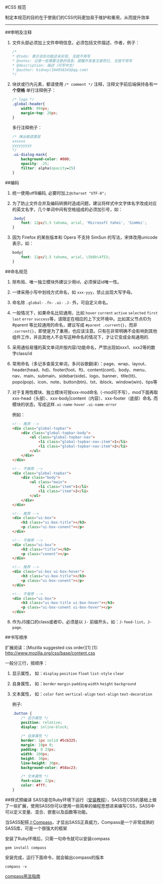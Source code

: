 #CSS 规范

制定本规范的目的在于使我们的CSS代码更加易于维护和重用，从而提升效率

---

##申明及注释

1. 文件头部必须加上文件申明信息，必须包括文件描述、作者，例子：
    ```css
    /*
    * @todo: 表示该处功能还未实现, 无就不用写
    * @notes: 记录一些需要注意的信息，提醒开发者注意而已, 无就不用写
    * @description: 描述（可写中文）
    * @author: kidney(104958345@qq.com)
    */
    ```

2. 块状或行内元素，都请使用 `/* comment */` 注释，注释文字前后端保持各有**一个空格**
    单行注释例子：
    ```css
    /* logo */
    .global-header{
        width: 994px;
        margin-top: 20px;
    }
    ```
    
    多行注释例子：
    ```css
    /* 弹出框遮罩层
    xxxxxx
    yyyyyyyyy
    */
    .ui-dialog-mask{
        background-color: #000;
        opacity: .25;
        filter: alpha(opacity=25)
    }
    ```


##编码
1. 统一使用utf8编码, 必要时加上`@charset "UTF-8";`
2. 为了防止文件合并及编码转换时造成问题，建议将样式中文字体名字改成对应的英文名字，几个单词中间有空格组成的必须加引号，如：

    ```css
    .body{
        font: 12px/1.5 tahoma, arial, 'Microsoft Yahei', 'SimHei';
    }
    ```
3. 因为 Firefox 的某些版本和 Opera 不支持 SimSun 的写法，宋体改用unicode 表示，如：

    ```css
    body{
        font: 12px/1.5 tahoma, arial, \5b8b\4f53;
    }
    ```


##命名规范
1. 除布局、唯一独立模块外建议少用id，必须保证id唯一性。

2. 一律采用小写中划线方式命名，如 `xxx-yyy`，禁止出现大写字母。

3. 命名除 `.global-` `.fn-` `.ui-` `.J-` 外，可自定义命名。

4. 一般情况下，如果命名比较通用，比如 `hover` `current` `active` `selected` `first` `last` `error` `success`等，请限定在相应的上下文环境中。比如其父节点ID为#parent 等比较通用的命名，建议写成 `#parent .current{}`，而非 `.current{}`，即使是为了重用，也应该注意。只有在非常明确不会影响到其他组件工作，并且其他人不会写这种命名的情况下，才让它变成全局通用的.

5. 采用通俗易懂的英文单词并按内容/功能命名，严禁出现如xxx1、xxx2等的数字class/id

6. 常用命名（多记多查英文单词，多问谷歌翻译）：page、wrap、layout、header(head、hd)、footer(foot、ft)、content(cont)、body、menu、nav、main、submain、sidebar(side)、logo、banner、title(tit)、popo(pop)、icon、note、button(btn)、txt、iblock、window(win)、tips等

7. 对于复用性模块、独立模块可按xxx-mod命名（-mod可不写），mod下面再取xxx-head（头部）、xxx-body|content（内容）、xxx-footer（底部）命名. 而模块的状态，写成这样`.ui-name-hover` `.ui-name-error`

    例如：
    ```html
    <!-- 推荐 -->
    <div class="global-topbar">
        <div class="global-topbar-body">
            <ul class="global-topbar-nav">
                <li class="global-topbar-nav-item">1</li>
                <li class="global-topbar-nav-item">2</li>
            </ul>
        </div>
    </div>
    
    <!-- 不推荐 -->
    <div class="global-topbar">
        <div class="body">
            <ul class="main">
                <li class="item">1</li>
                <li class="item">2</li>
            </ul>
        </div>
    </div>
    
    <!-- 推荐 -->
    <div class="ui-box">
        <h3 class="ui-box-title"></h3>
        <p class="ui-box-conent"></p>
    </div>
    
    <!-- 不推荐 -->
    <div class="ui-box">
        <h3 class="title"></h3>
        <p class="conent"></p>
    </div>
    
    <!-- 推荐 -->
    <div class="ui-box ui-box-hover">
        <h3 class="ui-box-title"></h3>
        <p class="ui-box-conent"></p>
    </div>
    
    <!-- 不推荐 -->
    <div class="ui-box">
        <h3 class="ui-box-title ui-box-hover"></h3>
        <p class="ui-box-conent ui-box-hover"></p>
    </div>
    ```

8. 作为JS接口的class或者ID，必须是以 `J-` 前缀开头，如：`J-feed-list`、`J-page`.



##书写顺序

扩展阅读：[Mozilla suggested css order][1]
[1]: http://www.mozilla.org/css/base/content.css

一般分三行，按顺序：

1. 显示属性， 如：`display` `position` `float` `list-style` `clear`

2. 自身属性， 如：`border` `margin` `padding` `width` `height` `background`

3. 文本属性， 如：`color` `font` `vertical-align` `text-align` `text-decoration`

    例子:

    ```css
    .button {
        /* 显示属性 */
        position: relative;
        display: inline-block;
        
        /* 自身属性 */
        border: 1px solid #5cb325;
        margin: 10px 0;
        padding: 0 33px;
        width: 100px;
        height: 30px;
        line-height: 30px;
        background-color: #58ac23;

        /* 文本属性 */
        font-size: 22px;
        color: #fff;
    }
    ```


##样式预编译
SASS是在Ruby环境下运行（[安装教程][2]），SASS在CSS的基础上做了一些扩展，使用SASS你可以使用一些简单的编程思想进来编写CSS，SASS中可以定义变量、混合、嵌套以及函数等功能。

当SASS配搭上[Compass][3]，才显出SASS正真威力，Compass是一个非常成熟的SASS库，可是一个很强大的框架

安装了Ruby环境后，只需一句命令就可以安装compass

```
gem install compass
```

安装完成，运行下面命令，就会输出compass的版本

```
compass -v
```

[compass用法指南][4]

[2]: http://www.w3cplus.com/sassguide/install.html
[3]: http://compass-style.org/
[4]: http://www.ruanyifeng.com/blog/2012/11/compass.html
